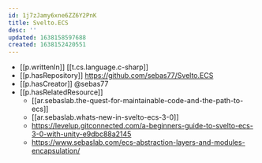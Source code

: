 ```yaml
---
id: 1j7zJamy6xne6ZZ6Y2PnK
title: Svelto.ECS
desc: ''
updated: 1638158597688
created: 1638152420551
---
```




- [[p.writtenIn]] [[t.cs.language.c-sharp]]
- [[p.hasRepository]] https://github.com/sebas77/Svelto.ECS
- [[p.hasCreator]] @sebas77
- [[p.hasRelatedResource]] 
  - [[ar.sebaslab.the-quest-for-maintainable-code-and-the-path-to-ecs]]
  - [[ar.sebaslab.whats-new-in-svelto-ecs-3-0]]
  - https://levelup.gitconnected.com/a-beginners-guide-to-svelto-ecs-3-0-with-unity-e9dbc88a2145
  - https://www.sebaslab.com/ecs-abstraction-layers-and-modules-encapsulation/
